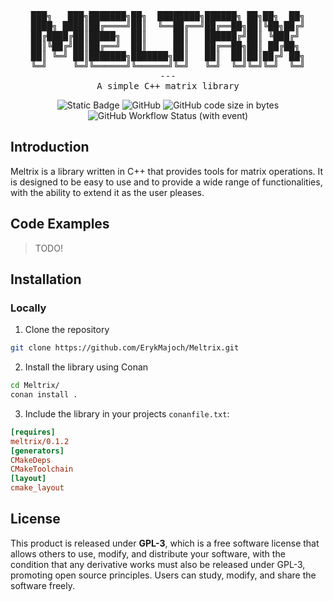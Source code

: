 <div align="center">
<pre>
███╗   ███╗███████╗██╗  ████████╗██████╗ ██╗██╗  ██╗
████╗ ████║██╔════╝██║  ╚══██╔══╝██╔══██╗██║╚██╗██╔╝
██╔████╔██║█████╗  ██║     ██║   ██████╔╝██║ ╚███╔╝ 
██║╚██╔╝██║██╔══╝  ██║     ██║   ██╔══██╗██║ ██╔██╗ 
██║ ╚═╝ ██║███████╗███████╗██║   ██║  ██║██║██╔╝ ██╗
╚═╝     ╚═╝╚══════╝╚══════╝╚═╝   ╚═╝  ╚═╝╚═╝╚═╝  ╚═╝
---
A simple C++ matrix library
</pre>

![Static Badge](https://img.shields.io/badge/Language-C%2B%2B%2017-purple)
![GitHub](https://img.shields.io/github/license/ErykMajoch/Meltrix?style=flat&label=License&color=purple) ![GitHub code size in bytes](https://img.shields.io/github/languages/code-size/ErykMajoch/Meltrix?label=Library%20Size&color=purple) ![GitHub Workflow Status (with event)](https://img.shields.io/github/actions/workflow/status/ErykMajoch/Meltrix/cmake-multi-platform.yml?label=Build)

</div>

## Introduction

Meltrix is a library written in C++ that provides tools for matrix operations. It is designed to be easy to use and to
provide a wide range of functionalities, with the ability to extend it as the user pleases.

## Code Examples

> TODO!

## Installation

### Locally

1. Clone the repository

```bash
git clone https://github.com/ErykMajoch/Meltrix.git
```

2. Install the library using Conan

```bash
cd Meltrix/
conan install .
```

3. Include the library in your projects `conanfile.txt`:

```cfg
[requires]
meltrix/0.1.2
[generators]
CMakeDeps
CMakeToolchain
[layout]
cmake_layout
```

## License

This product is released under **GPL-3**, which is a free software license that allows others to use, modify, and
distribute your software, with the condition that any derivative works must also be released under GPL-3, promoting open
source principles. Users can study, modify, and share the software freely.
